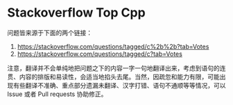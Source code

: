 # Stackoverflow Top Cpp

问题皆来源于下面的两个链接：

 1. <https://stackoverflow.com/questions/tagged/c%2b%2b?tab=Votes>
 2. <https://stackoverflow.com/questions/tagged/c?tab=Votes>
 
注意，翻译并不会单纯地把问题之下的内容一字一句地翻译出来，考虑到语句的连贯、内容的排版和易读性，会适当地掐头去尾。当然，因疏忽和能力有限，可能出现有些翻译不准确、重点部分遗漏未翻译、汉字打错、语句不通顺等等情况，可以 Issue 或者 Pull requests 协助修正。
